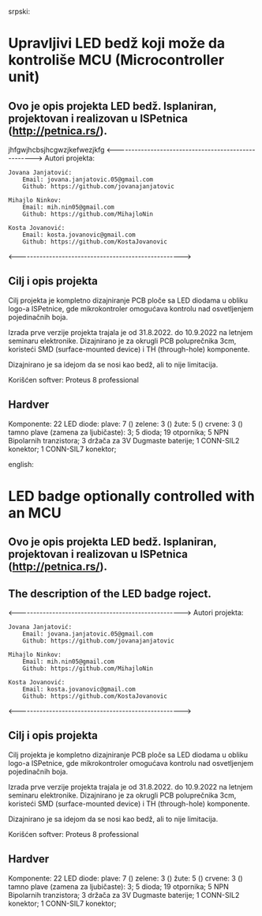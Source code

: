 srpski:

# Upravljivi LED bedž koji može da kontroliše MCU (Microcontroller unit)

## Ovo je opis projekta LED bedž. Isplaniran, projektovan i realizovan u ISPetnica (http://petnica.rs/).
jhfgwjhcbsjhcgwzjkefwezjkfg
<---------------------------------------------------->
Autori projekta:

    Jovana Janjatović:
        Email: jovana.janjatovic.05@gmail.com
        Github: https://github.com/jovanajanjatovic

    Mihajlo Ninkov:
        Email: mih.nin05@gmail.com
        Github: https://github.com/MihajloNin

    Kosta Jovanović:
        Email: kosta.jovanovic@gmail.com
        Github: https://github.com/KostaJovanovic
<---------------------------------------------------->

## Cilj i opis projekta

Cilj projekta je kompletno dizajniranje PCB ploče sa LED diodama u obliku logo-a ISPetnice, gde mikrokontroler omogućava kontrolu nad osvetljenjem pojedinačnih boja.

Izrada prve verzije projekta trajala je od 31.8.2022. do 10.9.2022 na letnjem seminaru elektronike.
Dizajnirano je za okrugli PCB poluprečnika 3cm, koristeći SMD (surface-mounted device) i TH (through-hole) komponente.

Dizajnirano je sa idejom da se nosi kao bedž, ali to nije limitacija.

Korišćen softver: 
    Proteus 8 professional

## Hardver

Komponente:
    22 LED diode:
        plave: 7 ()
        zelene: 3 ()
        žute: 5 ()
        crvene: 3 ()
        tamno plave (zamena za ljubičaste): 3;
    5 dioda;
    19 otpornika;
    5 NPN Bipolarnih tranzistora;
    3 držača za 3V Dugmaste baterije;
    1 CONN-SIL2 konektor;
    1 CONN-SIL7 konektor;




english:

# LED badge optionally controlled with an MCU

## Ovo je opis projekta LED bedž. Isplaniran, projektovan i realizovan u ISPetnica (http://petnica.rs/).
## The description of the LED badge roject. 

<---------------------------------------------------->
Autori projekta:

    Jovana Janjatović:
        Email: jovana.janjatovic.05@gmail.com
        Github: https://github.com/jovanajanjatovic

    Mihajlo Ninkov:
        Email: mih.nin05@gmail.com
        Github: https://github.com/MihajloNin

    Kosta Jovanović:
        Email: kosta.jovanovic@gmail.com
        Github: https://github.com/KostaJovanovic
<---------------------------------------------------->

## Cilj i opis projekta

Cilj projekta je kompletno dizajniranje PCB ploče sa LED diodama u obliku logo-a ISPetnice, gde mikrokontroler omogućava kontrolu nad osvetljenjem pojedinačnih boja.

Izrada prve verzije projekta trajala je od 31.8.2022. do 10.9.2022 na letnjem seminaru elektronike.
Dizajnirano je za okrugli PCB poluprečnika 3cm, koristeći SMD (surface-mounted device) i TH (through-hole) komponente.

Dizajnirano je sa idejom da se nosi kao bedž, ali to nije limitacija.

Korišćen softver: 
    Proteus 8 professional

## Hardver

Komponente:
    22 LED diode:
        plave: 7 ()
        zelene: 3 ()
        žute: 5 ()
        crvene: 3 ()
        tamno plave (zamena za ljubičaste): 3;
    5 dioda;
    19 otpornika;
    5 NPN Bipolarnih tranzistora;
    3 držača za 3V Dugmaste baterije;
    1 CONN-SIL2 konektor;
    1 CONN-SIL7 konektor;
